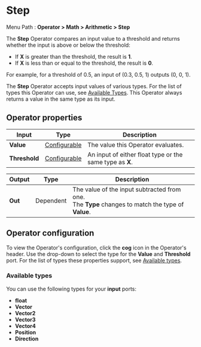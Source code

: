 # Step

Menu Path : **Operator > Math > Arithmetic > Step**

The **Step** Operator compares an input value to a threshold and returns whether the input is above or below the threshold:

- If **X** is greater than the threshold, the result is **1**.
- If **X** is less than or equal to the threshold, the result is **0**.

For example, for a threshold of 0.5, an input of (0.3, 0.5, 1)  outputs (0, 0, 1).

The **Step** Operator accepts input values of various types. For the list of types this Operator can use, see [Available Types](#available-types). This Operator always returns a value in the same type as its input.

## Operator properties

| **Input**     | **Type**                                | **Description**                                          |
| ------------- | --------------------------------------- | -------------------------------------------------------- |
| **Value**     | [Configurable](#operator-configuration) | The value this Operator evaluates.                       |
| **Threshold** | [Configurable](#operator-configuration) | An input of either float type or the same type as **X**. |

| **Output** | **Type**  | **Description**                                              |
| ---------- | --------- | ------------------------------------------------------------ |
| **Out**    | Dependent | The value of the input subtracted from one.<br/>The **Type** changes to match the type of **Value**. |

## Operator configuration

To view the Operator's configuration, click the **cog** icon in the Operator's header. Use the drop-down to select the type for the **Value** and **Threshold** port. For the list of types these properties support, see [Available types](#available-types).



### Available types

You can use the following types for your **input** ports:

- **float**
- **Vector**
- **Vector2**
- **Vector3**
- **Vector4**
- **Position**
- **Direction**
